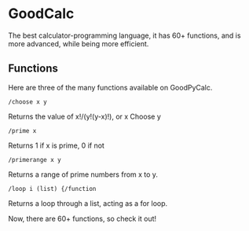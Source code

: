 GoodCalc
==========

The best calculator-programming language, it has 60+ functions, and is more advanced, while being more efficient.

Functions
---------
Here are three of the many functions available on GoodPyCalc.

    /choose x y

Returns the value of x!/(y!(y-x)!), or x Choose y

    /prime x

Returns 1 if x is prime, 0 if not

    /primerange x y
  
Returns a range of prime numbers from x to y.

    /loop i (list) {/function
    
Returns a loop through a list, acting as a for loop.

Now, there are 60+ functions, so check it out!
